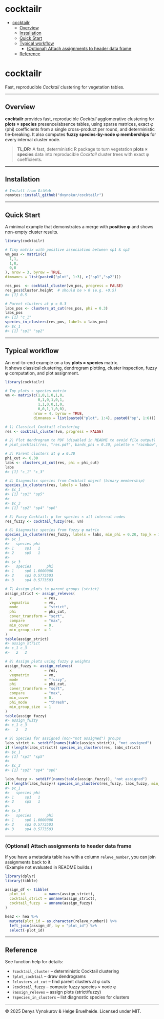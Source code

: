 cocktailr
================

- [cocktailr](#cocktailr)
  - [Overview](#overview)
  - [Installation](#installation)
  - [Quick Start](#quick-start)
  - [Typical workflow](#typical-workflow)
    - [(Optional) Attach assignments to header data
      frame](#optional-attach-assignments-to-header-data-frame)
  - [Reference](#reference)

# cocktailr

Fast, reproducible *Cocktail* clustering for vegetation tables.

------------------------------------------------------------------------

## Overview

**cocktailr** provides fast, reproducible *Cocktail* agglomerative
clustering for **plots × species** presence/absence tables, using sparse
matrices, exact φ (phi) coefficients from a single cross-product per
round, and deterministic tie-breaking. It also computes **fuzzy
species-by-node φ memberships** for every internal cluster node.

> **TL;DR:** A fast, deterministic R package to turn vegetation **plots
> × species** data into reproducible *Cocktail* cluster trees with exact
> φ coefficients.

------------------------------------------------------------------------

## Installation

``` r
# Install from GitHub
remotes::install_github("dvynokur/cocktailr")
```

------------------------------------------------------------------------

## Quick Start

A minimal example that demonstrates a merge with **positive φ** and
shows non-empty cluster results.

``` r
library(cocktailr)

# Tiny matrix with positive association between sp1 & sp2
vm_pos <- matrix(c(
  1,1,
  1,0,
  0,0
), nrow = 3, byrow = TRUE,
dimnames = list(paste0("plot", 1:3), c("sp1","sp2")))

res_pos  <- cocktail_cluster(vm_pos, progress = FALSE)
res_pos$Cluster.height  # should be > 0 (e.g. +0.5)
#> [1] 0.5

# Parent clusters at φ ≥ 0.3
labs_pos <- clusters_at_cut(res_pos, phi = 0.3)
labs_pos
#> [1] "c_1"
species_in_clusters(res_pos, labels = labs_pos)
#> $c_1
#> [1] "sp1" "sp2"
```

------------------------------------------------------------------------

## Typical workflow

An end-to-end example on a toy **plots × species** matrix.  
It shows classical clustering, dendrogram plotting, cluster inspection,
fuzzy φ computation, and plot assignment.

``` r
library(cocktailr)

# Toy plots × species matrix
vm <- matrix(c(1,0,1,0,1,0,
               0,1,0,1,0,1,
               1,1,0,0,1,0,
               0,0,1,1,0,0),
             nrow = 4, byrow = TRUE,
             dimnames = list(paste0("plot", 1:4), paste0("sp", 1:6)))

# 1) Classical Cocktail clustering
res <- cocktail_cluster(vm, progress = FALSE)

# 2) Plot dendrogram to PDF (disabled in README to avoid file output)
# plot_cocktail(res, "res.pdf", bands_phi = 0.30, palette = "rainbow", cex_labels = 1)

# 3) Parent clusters at φ ≥ 0.30
phi_cut <- 0.30
labs <- clusters_at_cut(res, phi = phi_cut)
labs
#> [1] "c_1" "c_3"

# 4) Diagnostic species from Cocktail object (binary membership)
species_in_clusters(res, labels = labs)
#> $c_1
#> [1] "sp1" "sp5"
#> 
#> $c_3
#> [1] "sp2" "sp4" "sp6"

# 5) Fuzzy Cocktail: φ for species × all internal nodes
res_fuzzy <- cocktail_fuzzy(res, vm)

# 6) Diagnostic species from fuzzy φ matrix
species_in_clusters(res_fuzzy, labels = labs, min_phi = 0.20, top_k = 10)
#> $c_1
#>   species phi
#> 1     sp1   1
#> 2     sp5   1
#> 
#> $c_3
#>   species       phi
#> 1     sp6 1.0000000
#> 2     sp2 0.5773503
#> 3     sp4 0.5773503

# 7) Assign plots to parent groups (strict)
assign_strict <- assign_releves(
  x               = res,
  vegmatrix       = vm,
  mode            = "strict",
  phi             = phi_cut,
  cover_transform = "sqrt",
  compare         = "max",
  min_cover       = 0,
  min_group_size  = 1
)
table(assign_strict)
#> assign_strict
#> c_1 c_3 
#>   2   2

# 8) Assign plots using fuzzy φ weights
assign_fuzzy <- assign_releves(
  x               = res,
  vegmatrix       = vm,
  mode            = "fuzzy",
  phi             = phi_cut,
  cover_transform = "sqrt",
  compare         = "max",
  min_cover       = 0,
  phi_mode        = "thresh",
  min_group_size  = 1
)
table(assign_fuzzy)
#> assign_fuzzy
#> c_1 c_3 
#>   2   2

# 9) Species for assigned (non-"not assigned") groups
labs_strict <- setdiff(names(table(assign_strict)), "not assigned")
if (length(labs_strict)) species_in_clusters(res, labs_strict)
#> $c_1
#> [1] "sp1" "sp5"
#> 
#> $c_3
#> [1] "sp2" "sp4" "sp6"

labs_fuzzy <- setdiff(names(table(assign_fuzzy)), "not assigned")
if (length(labs_fuzzy)) species_in_clusters(res_fuzzy, labs_fuzzy, min_phi = 0.15, top_k = 20)
#> $c_1
#>   species phi
#> 1     sp1   1
#> 2     sp5   1
#> 
#> $c_3
#>   species       phi
#> 1     sp6 1.0000000
#> 2     sp2 0.5773503
#> 3     sp4 0.5773503
```

------------------------------------------------------------------------

### (Optional) Attach assignments to header data frame

If you have a metadata table `hea` with a column `releve_number`, you
can join assignments back to it.  
(Example not evaluated in README builds.)

``` r
library(dplyr)
library(tibble)

assign_df <- tibble(
  plot_id         = names(assign_strict),
  cocktail_strict = unname(assign_strict),
  cocktail_fuzzy  = unname(assign_fuzzy)
)

hea2 <- hea %>%
  mutate(plot_id = as.character(releve_number)) %>%
  left_join(assign_df, by = "plot_id") %>%
  select(-plot_id)
```

------------------------------------------------------------------------

## Reference

See function help for details:

- `?cocktail_cluster` – deterministic Cocktail clustering  
- `?plot_cocktail` – draw dendrograms  
- `?clusters_at_cut` – find parent clusters at φ cuts  
- `?cocktail_fuzzy` – compute fuzzy species × node φ  
- `?assign_releves` – assign plots (strict/fuzzy)  
- `?species_in_clusters` – list diagnostic species for clusters

------------------------------------------------------------------------

© 2025 Denys Vynokurov & Helge Bruelheide. Licensed under MIT.
